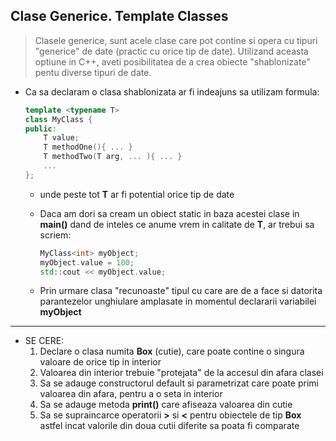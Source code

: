 ## Clase Generice. Template Classes

> Clasele generice, sunt acele clase care pot contine si opera cu tipuri "generice" de date (practic cu orice tip de date). Utilizand aceasta optiune in C++, aveti posibilitatea de a crea obiecte "shablonizate" pentu diverse tipuri de date.


* Ca sa declaram o clasa shablonizata ar fi indeajuns sa utilizam formula:
    
    ```c++
    template <typename T> 
    class MyClass { 
    public: 
        T value; 
        T methodOne(){ ... }
        T methodTwo(T arg, ... ){ ... }
        ...
    }; 
    ```
    * unde peste tot **T** ar fi potential orice tip de date

    * Daca am dori sa cream un obiect static in baza acestei clase in **main()** dand de inteles ce anume vrem in calitate de **T**, ar trebui sa scriem:
    

        ```c++
        MyClass<int> myObject;
        myObject.value = 100;
        std::cout << myObject.value;
        ```
    
    * Prin urmare clasa "recunoaste" tipul cu care are de a face si datorita parantezelor unghiulare amplasate in momentul declararii variabilei **myObject**
     
---     

* SE CERE:
  1. Declare o clasa numita **Box** (cutie), care poate contine o singura valoare de orice tip in interior
  2. Valoarea din interior trebuie "protejata" de la accesul din afara clasei
  3. Sa se adauge constructorul default si parametrizat care poate primi valoarea din afara, pentru a o seta in interior
  4. Sa se adauge metoda **print()** care afiseaza valoarea din cutie
  5. Sa se supraincarce operatorii **>** si **<** pentru obiectele de tip **Box** astfel incat valorile din doua cutii diferite sa poata fi comparate   